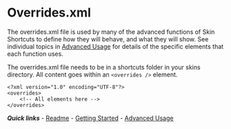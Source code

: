 # Overrides.xml

The overrides.xml file is used by many of the advanced functions of Skin Shortcuts to define how they will behave, and what they will show. See individual topics in [Advanced Usage](./Advanced%20Usage.md) for details of the specific elements that each function uses.

The overrides.xml file needs to be in a shortcuts folder in your skins directory. All content goes within an `<overrides />` element.

```
<?xml version="1.0" encoding="UTF-8"?>
<overrides>
	<!-- All elements here -->
</overrides>
```

***Quick links*** - [Readme](../../README.md) - [Getting Started](../started/Getting%20Started.md) - [Advanced Usage](./Advanced%20Usage.md)